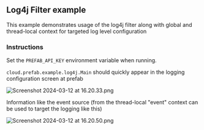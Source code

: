 ## Log4j Filter example

This example demonstrates usage of the log4j filter along with global and thread-local context for targeted log level configuration

### Instructions

Set the `PREFAB_API_KEY` environment variable when running. 

`cloud.prefab.example.log4j.Main` should quickly appear in the logging configuration screen at prefab 

![Screenshot 2024-03-12 at 16.20.33.png](../../../../../../../images/Screenshot%202024-03-12%20at%2016.20.33.png)

Information like the event source (from the thread-local "event" context can be used to target the logging like this)

![Screenshot 2024-03-12 at 16.20.50.png](../../../../../../../images/Screenshot%202024-03-12%20at%2016.20.50.png)
